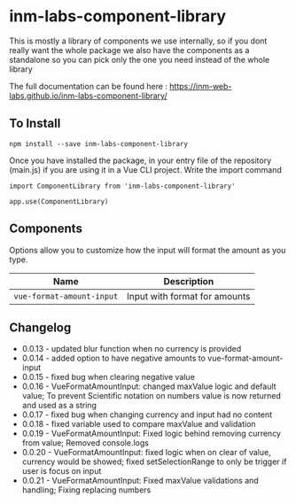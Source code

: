 # inm-labs-component-library

This is mostly a library of components we use internally, so if you dont really want the whole package we also have
the components as a standalone so you can pick only the one you need instead of the whole library

The full documentation can be found here : https://inm-web-labs.github.io/inm-labs-component-library/

## To Install
```
npm install --save inm-labs-component-library
```
Once you have installed the package, in your entry file of the repository (main.js) if you are using it in a Vue CLI project. Write the import command

```
import ComponentLibrary from 'inm-labs-component-library'

app.use(ComponentLibrary)
```

## Components

Options allow you to customize how the input will format the amount as you type.

| Name | Description |
| :----------------: | :-----------:  |
| `vue-format-amount-input` | Input with format for amounts |

## Changelog

- 0.0.13 - updated blur function when no currency is provided
- 0.0.14 - added option to have negative amounts to vue-format-amount-input
- 0.0.15 - fixed bug when clearing negative value
- 0.0.16 - VueFormatAmountInput: changed maxValue logic and default value; To prevent Scientific notation on numbers value is now returned and used as a string
- 0.0.17 - fixed bug when changing currency and input had no content
- 0.0.18 - fixed variable used to compare maxValue and validation
- 0.0.19 - VueFormatAmountInput: Fixed logic behind removing currency from value; Removed console.logs
- 0.0.20 - VueFormatAmountInput: fixed logic when on clear of value, currency would be showed; fixed setSelectionRange to only be trigger if user is focus on input
- 0.0.21 - VueFormatAmountInput: Fixed maxValue validations and handling; Fixing replacing numbers

